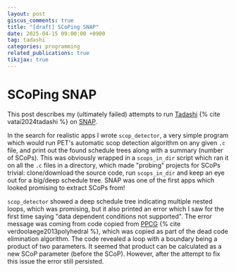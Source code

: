 ```yaml
---
layout: post
giscus_comments: true
title: "[draft] SCoPing SNAP"
date: 2025-04-15 09:00:00 +0900
tag: tadashi
categories: programming
related_publications: true
tikzjax: true
---
```


# SCoPing SNAP

This post describes my (ultimately failed) attempts to run [Tadashi](/projects/tadashi) {% cite vatai2024tadashi %} on [SNAP](https://github.com/lanl/SNAP).

In the search for realistic apps I wrote `scop_detector`, a very simple program which would run PET's automatic scop detection algorithm on any given `.c` file, and print out the found schedule trees along with a summary (number of SCoPs).
This was obviously wrapped in a `scops_in_dir` script which ran it on all the `.c` files in a directory, which made "probing" projects for SCoPs trivial: clone/download the source code, run `scops_in_dir` and keep an eye out for a big/deep schedule tree.
SNAP was one of the first apps which looked promising to extract SCoPs from!

`scop_detector` showed a deep schedule tree indicating multiple nested loops, which was promising, but it also printed an error which I saw for the first time saying "data dependent conditions not supported".
The error message was coming from code copied from [PPCG](https://repo.or.cz/ppcg.git) {% cite verdoolaege2013polyhedral %}, which was copied as part of the dead code elimination algorithm.
The code revealed a loop with a boundary being a product of two parameters.
It seemed that product can be calculated as a new SCoP parameter (before the SCoP).
However, after the attempt to fix this issue the error still persisted.


